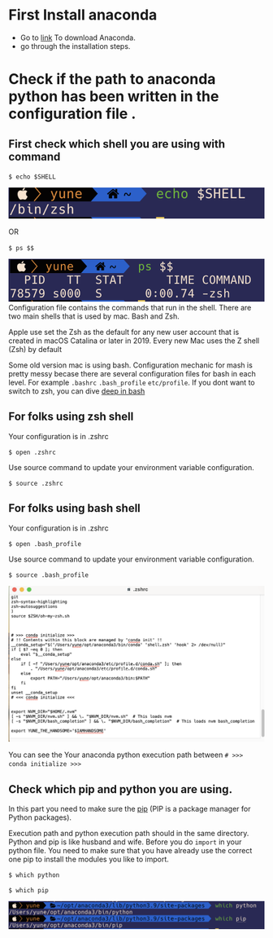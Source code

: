 # First Install anaconda

- Go to [link](https://www.anaconda.com/#) To download Anaconda.
- go through the installation steps.

# Check if the path to anaconda python has been written in the configuration file .

## First check which shell you are using with command

`$ echo $SHELL`

![output](img/echoshell.png)

OR

`$ ps $$`

![output](img/ps$$.png)
Configuration file contains the commands that run in the shell. There are two main shells that is used by mac. Bash and Zsh.

Apple use set the Zsh as the default for any new user account that is created in macOS Catalina or later in 2019. Every new Mac uses the Z shell (Zsh) by default

Some old version mac is using bash. Configuration mechanic for mash is pretty messy becase there are several configuration files for bash in each level. For example
`.bashrc` `.bash_profile` `etc/profile`. If you dont want to switch to zsh, you can dive [deep in bash](https://www.baeldung.com/linux/bashrc-vs-bash-profile-vs-profile)

## For folks using zsh shell

Your configuration is in .zshrc

```
$ open .zshrc
```

Use source command to update your environment variable configuration.

```
$ source .zshrc
```

## For folks using bash shell

Your configuration is in .zshrc

```
$ open .bash_profile
```

Use source command to update your environment variable configuration.

```
$ source .bash_profile
```

![output](img/zshrc.png)

You can see the Your anaconda python execution path between `# >>> conda initialize >>>`

## Check which pip and python you are using.

In this part you need to make sure the [pip](https://www.w3schools.com/python/python_pip.asp) (PIP is a package manager for Python packages).

Execution path and python execution path should in the same directory. Python and pip is like husband and wife. Before you do `import` in your python file. You need to make sure that you have already use the correct one pip to install the modules you like to import.

```
$ which python
```

```
$ which pip
```

![output](img/whichpipandpython.png)
